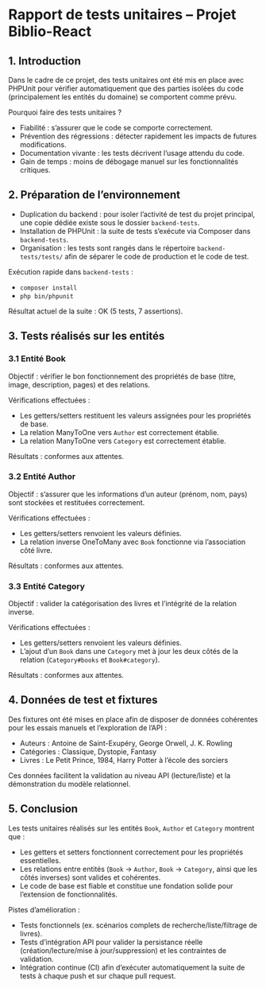 # Rapport de tests unitaires – Projet Biblio-React

## 1. Introduction
Dans le cadre de ce projet, des tests unitaires ont été mis en place avec PHPUnit pour vérifier automatiquement que des parties isolées du code (principalement les entités du domaine) se comportent comme prévu.

Pourquoi faire des tests unitaires ?
- Fiabilité : s’assurer que le code se comporte correctement.
- Prévention des régressions : détecter rapidement les impacts de futures modifications.
- Documentation vivante : les tests décrivent l’usage attendu du code.
- Gain de temps : moins de débogage manuel sur les fonctionnalités critiques.

## 2. Préparation de l’environnement
- Duplication du backend : pour isoler l’activité de test du projet principal, une copie dédiée existe sous le dossier `backend-tests`.
- Installation de PHPUnit : la suite de tests s’exécute via Composer dans `backend-tests`.
- Organisation : les tests sont rangés dans le répertoire `backend-tests/tests/` afin de séparer le code de production et le code de test.

Exécution rapide dans `backend-tests` :
- `composer install`
- `php bin/phpunit`

Résultat actuel de la suite : OK (5 tests, 7 assertions).

## 3. Tests réalisés sur les entités
### 3.1 Entité Book
Objectif : vérifier le bon fonctionnement des propriétés de base (titre, image, description, pages) et des relations.

Vérifications effectuées :
- Les getters/setters restituent les valeurs assignées pour les propriétés de base.
- La relation ManyToOne vers `Author` est correctement établie.
- La relation ManyToOne vers `Category` est correctement établie.

Résultats : conformes aux attentes.

### 3.2 Entité Author
Objectif : s’assurer que les informations d’un auteur (prénom, nom, pays) sont stockées et restituées correctement.

Vérifications effectuées :
- Les getters/setters renvoient les valeurs définies.
- La relation inverse OneToMany avec `Book` fonctionne via l’association côté livre.

Résultats : conformes aux attentes.

### 3.3 Entité Category
Objectif : valider la catégorisation des livres et l’intégrité de la relation inverse.

Vérifications effectuées :
- Les getters/setters renvoient les valeurs définies.
- L’ajout d’un `Book` dans une `Category` met à jour les deux côtés de la relation (`Category#books` et `Book#category`).

Résultats : conformes aux attentes.

## 4. Données de test et fixtures
Des fixtures ont été mises en place afin de disposer de données cohérentes pour les essais manuels et l’exploration de l’API :
- Auteurs : Antoine de Saint-Exupéry, George Orwell, J. K. Rowling
- Catégories : Classique, Dystopie, Fantasy
- Livres : Le Petit Prince, 1984, Harry Potter à l’école des sorciers

Ces données facilitent la validation au niveau API (lecture/liste) et la démonstration du modèle relationnel.

## 5. Conclusion
Les tests unitaires réalisés sur les entités `Book`, `Author` et `Category` montrent que :
- Les getters et setters fonctionnent correctement pour les propriétés essentielles.
- Les relations entre entités (`Book` → `Author`, `Book` → `Category`, ainsi que les côtés inverses) sont valides et cohérentes.
- Le code de base est fiable et constitue une fondation solide pour l’extension de fonctionnalités.

Pistes d’amélioration :
- Tests fonctionnels (ex. scénarios complets de recherche/liste/filtrage de livres).
- Tests d’intégration API pour valider la persistance réelle (création/lecture/mise à jour/suppression) et les contraintes de validation.
- Intégration continue (CI) afin d’exécuter automatiquement la suite de tests à chaque push et sur chaque pull request.
